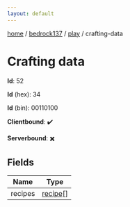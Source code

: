 ```yaml
---
layout: default
---
```


[home](/)  /  [bedrock137](/protocol/bedrock137)  /  [play](/protocol/bedrock137/play)  /  crafting-data

# Crafting data

**Id**: 52

**Id** (hex): 34

**Id** (bin): 00110100

**Clientbound**: ✔️

**Serverbound**: ✖️

## Fields

Name | Type
---|---
recipes | [recipe](/protocol/bedrock137/types/recipe)[]
